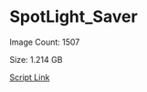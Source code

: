 # SpotLight_Saver

Image Count: 1507

Size: 1.214 GB

[Script Link](https://github.com/liuyal/Archive/blob/master/Python/Utilities/Miscellaneous/spotlight_saver.py)